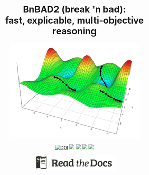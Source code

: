 <h1 align=center> BnBAD2 (break 'n bad):<br>fast, explicable, multi-objective reasoning</h1>

<p align=center>
<img width=400 src="docs/moea.png">
</p>
<p align=center>
<a href="https://doi.org/10.5281/zenodo.4491207"><img src="https://zenodo.org/badge/DOI/10.5281/zenodo.4491207.svg" alt="DOI"></a>
<img src="https://img.shields.io/badge/language-python3,bash-blue">
<img src="https://img.shields.io/badge/purpose-ai%20,%20se-blueviolet">
<a href="https://travis-ci.com/timm/bnbad2"><img src="https://travis-ci.com/timm/bnbad2.svg?branch=main"></a>
<img src="https://img.shields.io/badge/license-mit-lightgrey">
</p>
<p align=center>
<a href="http://menzies.us/bnbad2/duo4.html"><img xxxalign=middle width=250  src=docs/readdocs.png></a>
</p>



